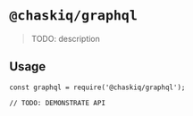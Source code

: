 # `@chaskiq/graphql`

> TODO: description

## Usage

```
const graphql = require('@chaskiq/graphql');

// TODO: DEMONSTRATE API
```
